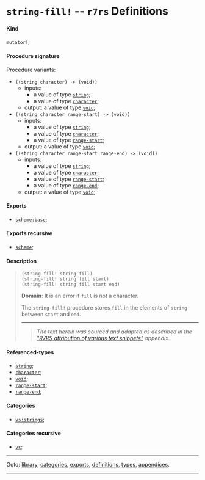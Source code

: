 

<a id='definition__r7rs__string-fill_21'></a>

# `string-fill!` -- `r7rs` Definitions


<a id='definition__r7rs__string-fill_21__kind'></a>

#### Kind

`mutator!`;


<a id='definition__r7rs__string-fill_21__procedure-signature'></a>

#### Procedure signature

Procedure variants:
 * `((string character) -> (void))`
   * inputs:
     * a value of type [`string`](../../r7rs/types/string.md#type__r7rs__string);
     * a value of type [`character`](../../r7rs/types/character.md#type__r7rs__character);
   * output: a value of type [`void`](../../r7rs/types/void.md#type__r7rs__void);
 * `((string character range-start) -> (void))`
   * inputs:
     * a value of type [`string`](../../r7rs/types/string.md#type__r7rs__string);
     * a value of type [`character`](../../r7rs/types/character.md#type__r7rs__character);
     * a value of type [`range-start`](../../r7rs/types/range-start.md#type__r7rs__range-start);
   * output: a value of type [`void`](../../r7rs/types/void.md#type__r7rs__void);
 * `((string character range-start range-end) -> (void))`
   * inputs:
     * a value of type [`string`](../../r7rs/types/string.md#type__r7rs__string);
     * a value of type [`character`](../../r7rs/types/character.md#type__r7rs__character);
     * a value of type [`range-start`](../../r7rs/types/range-start.md#type__r7rs__range-start);
     * a value of type [`range-end`](../../r7rs/types/range-end.md#type__r7rs__range-end);
   * output: a value of type [`void`](../../r7rs/types/void.md#type__r7rs__void);


<a id='definition__r7rs__string-fill_21__exports'></a>

#### Exports

 * [`scheme:base`](../../r7rs/exports/scheme_3a_base.md#export__r7rs__scheme_3a_base);


<a id='definition__r7rs__string-fill_21__exports-recursive'></a>

#### Exports recursive

 * [`scheme`](../../r7rs/exports/scheme.md#export__r7rs__scheme);


<a id='definition__r7rs__string-fill_21__description'></a>

#### Description

> ````
> (string-fill! string fill)
> (string-fill! string fill start)
> (string-fill! string fill start end)
> ````
> 
> 
> **Domain**:  It is an error if `fill` is not a character.
> 
> The `string-fill!` procedure stores `fill`
> in the elements of `string`
> between `start` and `end`.
> 
> 
> ----
> > *The text herein was sourced and adapted as described in the ["R7RS attribution of various text snippets"](../../r7rs/appendices/attribution.md#appendix__r7rs__attribution) appendix.*


<a id='definition__r7rs__string-fill_21__referenced-types'></a>

#### Referenced-types

 * [`string`](../../r7rs/types/string.md#type__r7rs__string);
 * [`character`](../../r7rs/types/character.md#type__r7rs__character);
 * [`void`](../../r7rs/types/void.md#type__r7rs__void);
 * [`range-start`](../../r7rs/types/range-start.md#type__r7rs__range-start);
 * [`range-end`](../../r7rs/types/range-end.md#type__r7rs__range-end);


<a id='definition__r7rs__string-fill_21__categories'></a>

#### Categories

 * [`vs:strings`](../../r7rs/categories/vs_3a_strings.md#category__r7rs__vs_3a_strings);


<a id='definition__r7rs__string-fill_21__categories-recursive'></a>

#### Categories recursive

 * [`vs`](../../r7rs/categories/vs.md#category__r7rs__vs);

----

Goto: [library](../../r7rs/_index.md#library__r7rs), [categories](../../r7rs/categories/_index.md#toc__r7rs__categories), [exports](../../r7rs/exports/_index.md#toc__r7rs__exports), [definitions](../../r7rs/definitions/_index.md#toc__r7rs__definitions), [types](../../r7rs/types/_index.md#toc__r7rs__types), [appendices](../../r7rs/appendices/_index.md#toc__r7rs__appendices).

----

